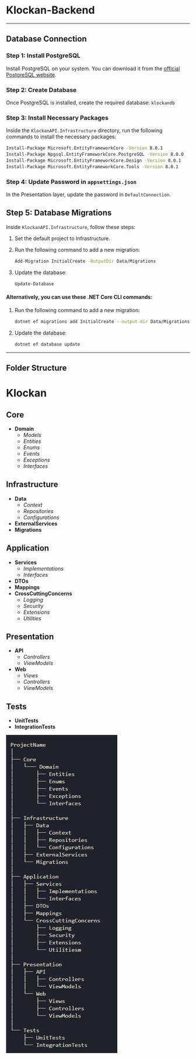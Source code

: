 ﻿# Klockan-Backend

---

## Database Connection

### Step 1: Install PostgreSQL

Install PostgreSQL on your system. You can download it from the [official PostgreSQL website](https://www.postgresql.org/download/).

### Step 2: Create Database

Once PostgreSQL is installed, create the required database: `klockandb`

### Step 3: Install Necessary Packages

Inside the `KlockanAPI.Infrastructure` directory, run the following commands to install the necessary packages:

```bash
Install-Package Microsoft.EntityFrameworkCore -Version 8.0.1
Install-Package Npgsql.EntityFrameworkCore.PostgreSQL -Version 8.0.0
Install-Package Microsoft.EntityFrameworkCore.Design -Version 8.0.1
Install-Package Microsoft.EntityFrameworkCore.Tools -Version 8.0.1
```

### Step 4: Update Password in `appsettings.json`

In the Presentation layer, update the password in `DefaultConnection`.

## Step 5: Database Migrations

Inside `KlockanAPI.Infrastructure`, follow these steps:

1. Set the default project to Infrastructure.
2. Run the following command to add a new migration:
    ```bash
    Add-Migration InitialCreate -OutputDir Data/Migrations
    ```
    
3. Update the database:
    ```bash
    Update-Database
    ```

#### Alternatively, you can use these .NET Core CLI commands:

1. Run the following command to add a new migration:
    ```bash
    dotnet ef migrations add InitialCreate --output-dir Data/Migrations
    ```
    
2. Update the database:
    ```bash
    dotnet ef database update
    ```

---

## Folder Structure

# Klockan

## Core

- **Domain**
  - _Models_
  - _Entities_
  - _Enums_
  - _Events_
  - _Exceptions_
  - _Interfaces_

## Infrastructure

- **Data**
  - _Context_
  - _Repositories_
  - _Configurations_
- **ExternalServices**
- **Migrations**

## Application

- **Services**
  - _Implementations_
  - _Interfaces_
- **DTOs**
- **Mappings**
- **CrossCuttingConcerns**
  - _Logging_
  - _Security_
  - _Extensions_
  - _Utilities_

## Presentation

- **API**
  - _Controllers_
  - _ViewModels_
- **Web**
  - _Views_
  - _Controllers_
  - _ViewModels_

## Tests

- **UnitTests**
- **IntegrationTests**

![Folder Structure](./assets/folderStructure.png)

```

```
